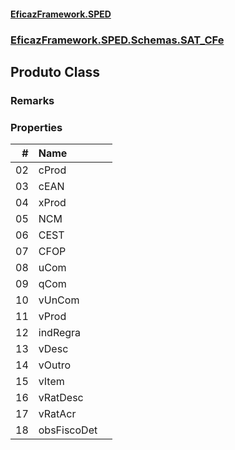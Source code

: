 #### [EficazFramework.SPED](EficazFrameworkSPED.md 'EficazFramework SPED')
### [EficazFramework.SPED.Schemas.SAT_CFe](EficazFramework.SPED.Schemas.SAT_CFe.md 'EficazFramework.SPED.Schemas.SAT_CFe')

## Produto Class

### Remarks
### Properties

| # | Name | |
| ---: | :--- | :--- |
| 02 | cProd |  |
| 03 | cEAN |  |
| 04 | xProd |  |
| 05 | NCM |  |
| 06 | CEST |  |
| 07 | CFOP |  |
| 08 | uCom |  |
| 09 | qCom |  |
| 10 | vUnCom |  |
| 11 | vProd |  |
| 12 | indRegra |  |
| 13 | vDesc |  |
| 14 | vOutro |  |
| 15 | vItem |  |
| 16 | vRatDesc |  |
| 17 | vRatAcr |  |
| 18 | obsFiscoDet |  |
